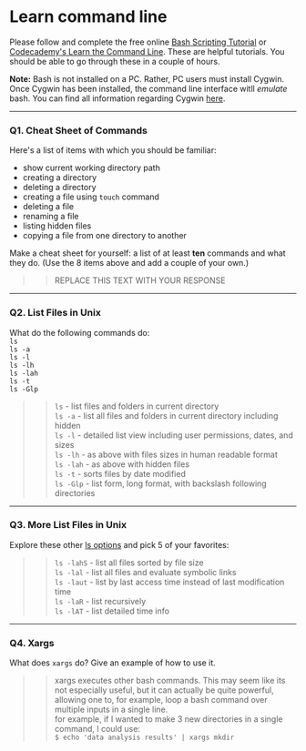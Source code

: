 # Learn command line

Please follow and complete the free online [Bash Scripting Tutorial](https://ryanstutorials.net/bash-scripting-tutorial/) or [Codecademy's Learn the Command Line](https://www.codecademy.com/learn/learn-the-command-line). These are helpful tutorials. You should be able to go through these in a couple of hours.

**Note:** Bash is not installed on a PC. Rather, PC users must install Cygwin. Once Cygwin has been installed, the command line interface witll _emulate_ bash. You can find all information regarding Cygwin [here](https://www.cygwin.com/).

---

### Q1.  Cheat Sheet of Commands  

Here's a list of items with which you should be familiar:  
* show current working directory path
* creating a directory
* deleting a directory
* creating a file using `touch` command
* deleting a file
* renaming a file
* listing hidden files
* copying a file from one directory to another

Make a cheat sheet for yourself: a list of at least **ten** commands and what they do.  (Use the 8 items above and add a couple of your own.)  

> > REPLACE THIS TEXT WITH YOUR RESPONSE

---

### Q2.  List Files in Unix   

What do the following commands do:  
`ls`  
`ls -a`  
`ls -l`  
`ls -lh`  
`ls -lah`  
`ls -t`  
`ls -Glp`  

>> `ls`  - list files and folders in current directory  
>> `ls -a` - list all files and folders in current directory including hidden  
>> `ls -l` - detailed list view including user permissions, dates, and sizes  
>> `ls -lh` - as above with files sizes in human readable format  
>> `ls -lah`  - as above with hidden files  
>> `ls -t` - sorts files by date modified  
>> `ls -Glp` - list form, long format, with backslash following directories  


---

### Q3.  More List Files in Unix  

Explore these other [ls options](http://www.techonthenet.com/unix/basic/ls.php) and pick 5 of your favorites:

>> `ls -lahS` - list all files sorted by file size  
>> `ls -lal` - list all files and evaluate symbolic links  
>> `ls -laut` - list by last access time instead of last modification time  
>> `ls -laR` - list recursively  
>> `ls -lAT` - list detailed time info  

---

### Q4.  Xargs   

What does `xargs` do? Give an example of how to use it.

>> xargs executes other bash commands.  This may seem like its not especially useful, but it can actually be quite powerful, allowing one to, for example, loop a bash command over multiple inputs in a single line.  
>> for example, if I wanted to make 3 new directories in a single command, I could use:  
>> `$ echo 'data analysis results' | xargs mkdir`


 

